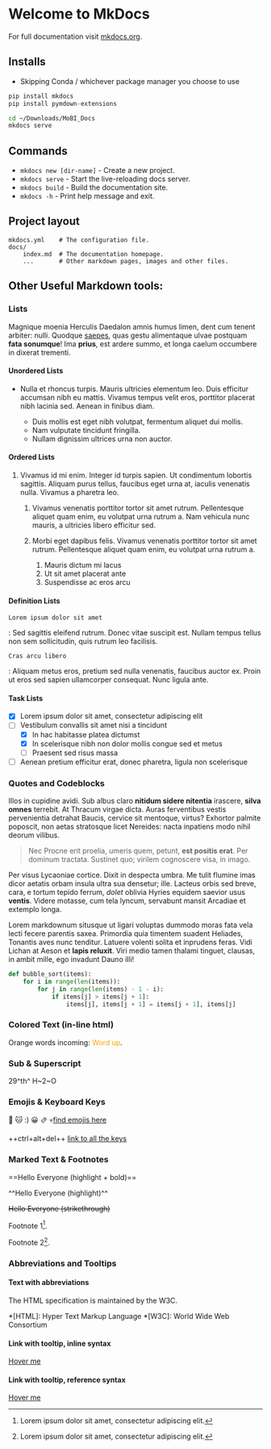 # Welcome to MkDocs

For full documentation visit [mkdocs.org](https://www.mkdocs.org).

## Installs

* Skipping Conda / whichever package manager you choose to use

``` py
pip install mkdocs
pip install pymdown-extensions
```

``` bash
cd ~/Downloads/MoBI_Docs
mkdocs serve
```

## Commands

* `mkdocs new [dir-name]` - Create a new project.
* `mkdocs serve` - Start the live-reloading docs server.
* `mkdocs build` - Build the documentation site.
* `mkdocs -h` - Print help message and exit.

## Project layout

    mkdocs.yml    # The configuration file.
    docs/
        index.md  # The documentation homepage.
        ...       # Other markdown pages, images and other files.

## Other Useful Markdown tools:

### Lists

Magnique moenia Herculis Daedalon amnis humus limen, dent cum tenent arbiter:
nulli. Quodque [saepes](http://versatnon.net/pictispartes), quas gestu
alimentaque ulvae postquam **fata sonumque**! Ima **prius**, est ardere summo,
et longa caelum occumbere in dixerat trementi.

#### Unordered Lists

- Nulla et rhoncus turpis. Mauris ultricies elementum leo. Duis efficitur
  accumsan nibh eu mattis. Vivamus tempus velit eros, porttitor placerat nibh
  lacinia sed. Aenean in finibus diam.

    * Duis mollis est eget nibh volutpat, fermentum aliquet dui mollis.
    * Nam vulputate tincidunt fringilla.
    * Nullam dignissim ultrices urna non auctor.

#### Ordered Lists

1.  Vivamus id mi enim. Integer id turpis sapien. Ut condimentum lobortis
    sagittis. Aliquam purus tellus, faucibus eget urna at, iaculis venenatis
    nulla. Vivamus a pharetra leo.

    1.  Vivamus venenatis porttitor tortor sit amet rutrum. Pellentesque aliquet
        quam enim, eu volutpat urna rutrum a. Nam vehicula nunc mauris, a
        ultricies libero efficitur sed.

    2.  Morbi eget dapibus felis. Vivamus venenatis porttitor tortor sit amet
        rutrum. Pellentesque aliquet quam enim, eu volutpat urna rutrum a.

        1.  Mauris dictum mi lacus
        2.  Ut sit amet placerat ante
        3.  Suspendisse ac eros arcu

#### Definition Lists

`Lorem ipsum dolor sit amet`

:   Sed sagittis eleifend rutrum. Donec vitae suscipit est. Nullam tempus
    tellus non sem sollicitudin, quis rutrum leo facilisis.

`Cras arcu libero`

:   Aliquam metus eros, pretium sed nulla venenatis, faucibus auctor ex. Proin
    ut eros sed sapien ullamcorper consequat. Nunc ligula ante.

#### Task Lists

- [x] Lorem ipsum dolor sit amet, consectetur adipiscing elit
- [ ] Vestibulum convallis sit amet nisi a tincidunt
    * [x] In hac habitasse platea dictumst
    * [x] In scelerisque nibh non dolor mollis congue sed et metus
    * [ ] Praesent sed risus massa
- [ ] Aenean pretium efficitur erat, donec pharetra, ligula non scelerisque

### Quotes and Codeblocks

Illos in cupidine avidi. Sub albus claro **nitidum sidere nitentia** irascere,
**silva omnes** terrebit. At Thracum virgae dicta. Auras ferventibus vestis
pervenientia detrahat Baucis, cervice sit mentoque, virtus? Exhortor palmite
poposcit, non aetas stratosque licet Nereides: nacta inpatiens modo nihil deorum
vilibus.

> Nec Procne erit proelia, umeris quem, petunt, **est positis erat**. Per
> dominum tractata. Sustinet quo; virilem cognoscere visa, in imago.

Per visus Lycaoniae cortice. Dixit in despecta umbra. Me tulit flumine imas
dicor aetatis orbam insula ultra sua densetur; ille. Lacteus orbis sed breve,
cara, e tortum tepido ferrum, *dolet* oblivia Hyries equidem saevior usus
**ventis**. Videre motasse, cum tela lyncum, servabunt mansit Arcadiae et
extemplo longa.

Lorem markdownum situsque ut ligari voluptas dummodo moras fata vela lecti
fecere parentis saxea. Primordia quia timentem suadent Heliades, Tonantis aves
nunc tenditur. Latuere volenti solita et inprudens feras. Vidi Lichan at Aeson
et **lapis reluxit**. Viri medio tamen thalami tinguet, clausas, in ambit mille,
ego invadunt Dauno illi!

``` py
def bubble_sort(items):
    for i in range(len(items)):
        for j in range(len(items) - 1 - i):
            if items[j] > items[j + 1]:
                items[j], items[j + 1] = items[j + 1], items[j]
```



### Colored Text (in-line html)

Orange words incoming: <span style="color:orange;">Word up</span>.


### Sub & Superscript

29^th^ H~2~O

### Emojis & Keyboard Keys

:dog: :cat: :) 😀 🫔  💀[find emojis here](https://emojipedia.org/)

++ctrl+alt+del++ [link to all the keys](https://facelessuser.github.io/pymdown-extensions/extensions/keys/#extendingmodifying-key-map-index)


### Marked Text & Footnotes

==Hello Everyone (highlight + bold)==

^^Hello Everyone (highlight)^^

~~Hello Everyone (strikethrough)~~

Footnote 1[^1].

Footnote 2[^2].


[^1]: Lorem ipsum dolor sit amet, consectetur adipiscing elit.
[^2]: Lorem ipsum dolor sit amet, consectetur adipiscing elit.

### Abbreviations and Tooltips

#### Text with abbreviations

The HTML specification is maintained by the W3C.

*[HTML]: Hyper Text Markup Language
*[W3C]: World Wide Web Consortium

#### Link with tooltip, inline syntax

[Hover me](https://example.com "I'm a tooltip!")

#### Link with tooltip, reference syntax

[Hover me][example]

  [example]: https://example.com "I'm a tooltip!"
